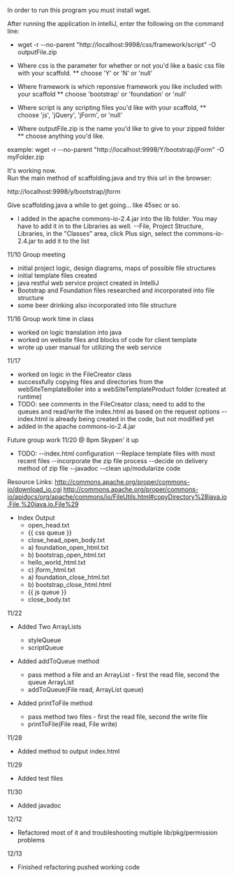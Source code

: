 In order to run this program you must install wget.


After running the application in intelliJ, enter the following on the command line:

* wget -r --no-parent "http://localhost:9998/css/framework/script" -O outputFile.zip

* Where css is the parameter for whether or not you'd like a basic css file with your scaffold.
** choose 'Y' or 'N' or 'null'
* Where framework is which reponsive framework you like included with your scaffold
** choose 'bootstrap' or 'foundation' or 'null'
* Where script is any scripting files you'd like with your scaffold,
** choose 'js', 'jQuery', 'jForm', or 'null'
* Where outputFile.zip is the name you'd like to give to your zipped folder
** choose anything you'd like.

example:  wget -r --no-parent "http://localhost:9998/Y/bootstrap/jForm" -O myFolder.zip


It's working now.  
Run the main method of scaffolding.java and try this url in the browser:

http://localhost:9998/y/bootstrap/jform

Give scaffolding.java a while to get going... like 45sec or so.

* I added in the apache commons-io-2.4.jar into the lib folder. You may have to add it in to the Libraries as well.
	--File, Project Structure, Libraries, in the "Classes" area, click Plus sign, select the commons-io-2.4.jar to add it to the list



11/10
Group meeting
* initial project logic, design diagrams, maps of possible file structures
* initial template files created
* java restful web service project created in IntelliJ
* Bootstrap and Foundation files researched and incorporated into file structure
* some beer drinking also incorporated into file structure

11/16
Group work time in class
* worked on logic translation into java
* worked on website files and blocks of code for client template
* wrote up user manual for utilizing the web service

11/17
* worked on logic in the FileCreator class
* successfully copying files and directories from the webSiteTemplateBoiler
 into a webSiteTemplateProduct folder (created at runtime)
* TODO: see comments in the FileCreator class; need to add to the queues 
 and read/write the index.html as based on the request options
	--index.html is already being created in the code, but not modified yet
* added in the apache commons-io-2.4.jar



Future group work
11/20 @ 8pm Skypen' it up
* TODO: 
	--index.html configuration
	--Replace template files with most recent files
	--incorporate the zip file process
	--decide on delivery method of zip file
	--javadoc
	--clean up/modularize code

Resource Links:
http://commons.apache.org/proper/commons-io/download_io.cgi
http://commons.apache.org/proper/commons-io/apidocs/org/apache/commons/io/FileUtils.html#copyDirectory%28java.io.File,%20java.io.File%29


* Index Output
    * open_head.txt
    * {{ css queue }}
    * close_head_open_body.txt
    * a) foundation_open_html.txt
    * b) bootstrap_open_html.txt
    * hello_world_html.txt
    * c) jform_html.txt
    * a) foundation_close_html.txt
    * b) bootstrap_close_html.html
    * {{ js queue }}
    * close_body.txt
    
11/22 
* Added Two ArrayLists
	* styleQueue
	* scriptQueue
	
* Added addToQueue method
	* pass method a file and an ArrayList - first the read file, second the queue ArrayList
	* addToQueue(File read, ArrayList<String> queue)
	
* Added printToFile method
	* pass method two files - first the read file, second the write file
	* printToFile(File read, File write)

11/28
* Added method to output index.html

11/29
* Added test files

11/30
* Added javadoc

12/12
* Refactored most of it and troubleshooting multiple lib/pkg/permission problems

12/13
* Finished refactoring pushed working code